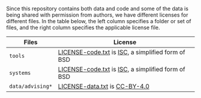 Since this repository contains both data and code and some of the data is being shared with permission from authors, we have different licenses for different files.
In the table below, the left column specifies a folder or set of files, and the right column specifies the applicable license file.

Files                | License
-------------------- | -------
`tools`              | [LICENSE-code.txt](./LICENSE-code.txt) is [ISC](https://opensource.org/licenses/ISC), a simplified form of BSD
`systems`            | [LICENSE-code.txt](./LICENSE-code.txt) is [ISC](https://opensource.org/licenses/ISC), a simplified form of BSD
`data/advising*`     | [LICENSE-data.txt](./LICENSE-data.txt) is [CC-BY-4.0](https://creativecommons.org/licenses/by/4.0/)

